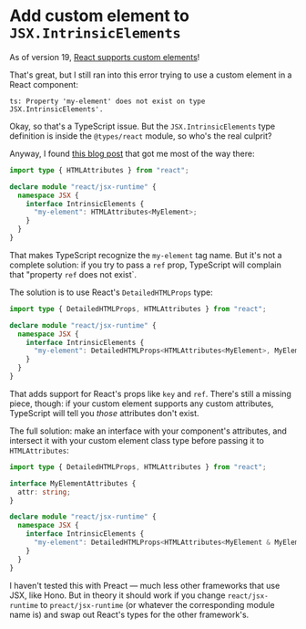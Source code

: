 # Add custom element to `JSX.IntrinsicElements`

As of version 19, [React supports custom elements](https://custom-elements-everywhere.com/libraries/react/results/results.html)!

That's great, but I still ran into this error trying to use a custom element in a React component:

```
ts: Property 'my-element' does not exist on type JSX.IntrinsicElements'.
```

Okay, so that's a TypeScript issue. But the `JSX.IntrinsicElements` type definition is inside the `@types/react` module, so who's the real culprit?

Anyway, I found [this blog post](https://medium.com/@joelmalone/get-jsx-to-recognise-your-custom-element-in-react-or-preact-bf08d7522208) that got me most of the way there:

```ts
import type { HTMLAttributes } from "react";

declare module "react/jsx-runtime" {
  namespace JSX {
    interface IntrinsicElements {
      "my-element": HTMLAttributes<MyElement>;
    }
  }
}
```

That makes TypeScript recognize the `my-element` tag name. But it's not a complete solution: if you try to pass a `ref` prop, TypeScript will complain that "property `ref` does not exist`.

The solution is to use React's `DetailedHTMLProps` type:

```ts
import type { DetailedHTMLProps, HTMLAttributes } from "react";

declare module "react/jsx-runtime" {
  namespace JSX {
    interface IntrinsicElements {
      "my-element": DetailedHTMLProps<HTMLAttributes<MyElement>, MyElement>;
    }
  }
}
```

That adds support for React's props like `key` and `ref`. There's still a missing piece, though: if your custom element supports any custom attributes, TypeScript will tell you _those_ attributes don't exist.

The full solution: make an interface with your component's attributes, and intersect it with your custom element class type before passing it to `HTMLAttributes`:

```ts
import type { DetailedHTMLProps, HTMLAttributes } from "react";

interface MyElementAttributes {
  attr: string;
}

declare module "react/jsx-runtime" {
  namespace JSX {
    interface IntrinsicElements {
      "my-element": DetailedHTMLProps<HTMLAttributes<MyElement & MyElementAttributes>, MyElement>;
    }
  }
}
```

I haven't tested this with Preact — much less other frameworks that use JSX, like Hono. But in theory it should work if you change `react/jsx-runtime` to `preact/jsx-runtime` (or whatever the corresponding module name is) and swap out React's types for the other framework's.
